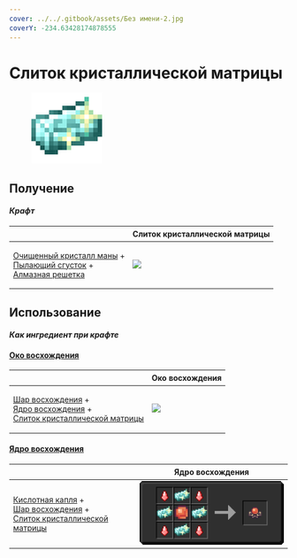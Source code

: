 ```yaml
---
cover: ../../.gitbook/assets/Без имени-2.jpg
coverY: -234.63428174878555
---
```


# Слиток кристаллической матрицы

<figure><img src="../../.gitbook/assets/crystal_matrix_ingot_128.png" alt=""><figcaption></figcaption></figure>

## Получение

#### _Крафт_

| ㅤ                                                                                                                                                                                | Слиток кристаллической матрицы                        |
| -------------------------------------------------------------------------------------------------------------------------------------------------------------------------------- | ----------------------------------------------------- |
| <p><a href="refained_mana_crystal2.md">Очищенный кристалл маны</a> +<br><a href="flame_green.md">Пылающий сгусток</a> +<br><a href="diamond_lattice.md">Алмазная решетка</a></p> | ![](../../.gitbook/assets/crystal\_matrix\_ingot.png) |

## Использование

#### _Как ингредиент при крафте_

#### [Око восхождения](eye\_projectile.md)

| ㅤ                                                                                                                                                                                     | Око восхождения                                |
| ------------------------------------------------------------------------------------------------------------------------------------------------------------------------------------- | ---------------------------------------------- |
| <p><a href="ascent_projectile.md">Шар восхождения</a> +<br><a href="ascentcore.md">Ядро восхождения</a> +<br><a href="crystal_matrix_ingot.md">Слиток кристаллической матрицы</a></p> | ![](../../.gitbook/assets/eye\_projectile.png) |

#### [Ядро восхождения](ascentcore.md)

| ㅤ                                                                                                                                                                              | Ядро восхождения                          |
| ------------------------------------------------------------------------------------------------------------------------------------------------------------------------------ | ----------------------------------------- |
| <p><a href="acid.md">Кислотная капля</a> +<br><a href="ascent_projectile.md">Шар восхождения</a> +<br><a href="crystal_matrix_ingot.md">Слиток кристаллической матрицы</a></p> | ![](../../.gitbook/assets/ascentcore.png) |
